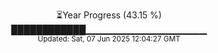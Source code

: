 <p align="center">
⏳Year Progress (43.15 %)<br>
████████████▁▁▁▁▁▁▁▁▁▁▁▁▁▁▁▁▁▁ <br>
<sub>Updated: Sat, 07 Jun 2025 12:04:27 GMT</sub>
</p>

